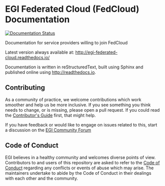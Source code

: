 # EGI Federated Cloud (FedCloud) Documentation

[![Documentation Status](https://readthedocs.org/projects/egi-federated-cloud/badge/?version=latest)](http://egi-federated-cloud.readthedocs.io/en/latest/?badge=latest)

Documentation for service providers willing to join FedCloud

Latest version always available at: http://egi-federated-cloud.readthedocs.io/

Documentation is written in reStructuredText, built using Sphinx and published
online using http://readthedocs.io.

## Contributing

As a community of practice, we welcome contributions which work smoother and help us be more inclusive.
If you see something you think needs to change, or is missing, please open a pull request.
If you could read the [Contributor's Guide](.github/CONTRIBUTING.md) first, that might help.

If you have feedback or would like to engage on issues related to this, start a discussion on the [EGI Community Forum](https://community.egi.eu)

## Code of Conduct

EGI believes in a healthy community and welcomes diverse points of view.
Contributors to and users of this repository are asked to refer to the [Code of Conduct](.github/CODE_OF_CONDUCT.md) regarding any conflicts or events of abuse which may arise.
The maintainers undertake to abide by the Code of Conduct in their dealings with each other and the community.

